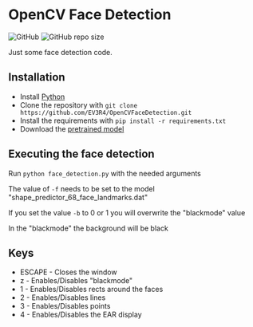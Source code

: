 # OpenCV Face Detection
![GitHub](https://img.shields.io/github/license/EV3R4/OpenCVFaceDetection)
![GitHub repo size](https://img.shields.io/github/repo-size/EV3R4/OpenCVFaceDetection)

Just some face detection code.

## Installation
* Install [Python](https://www.python.org/)
* Clone the repository with `git clone https://github.com/EV3R4/OpenCVFaceDetection.git`
* Install the requirements with `pip install -r requirements.txt`
* Download the [pretrained model](https://github.com/davisking/dlib-models/raw/master/shape_predictor_68_face_landmarks.dat.bz2)

## Executing the face detection
Run `python face_detection.py` with the needed arguments

The value of `-f` needs to be set to the model "shape_predictor_68_face_landmarks.dat"

If you set the value `-b` to 0 or 1 you will overwrite the "blackmode" value

In the "blackmode" the background will be black

## Keys
* ESCAPE - Closes the window
* z - Enables/Disables "blackmode"
* 1 - Enables/Disables rects around the faces
* 2 - Enables/Disables lines
* 3 - Enables/Disables points
* 4 - Enables/Disables the EAR display
